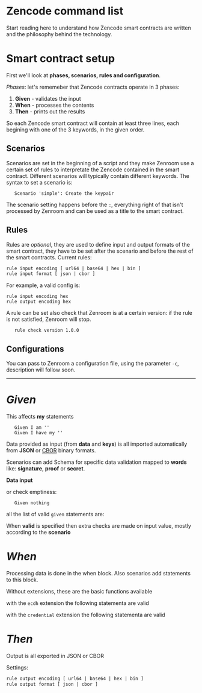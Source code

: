 # Zencode command list

Start reading here to understand how Zencode smart contracts are written and the philosophy behind the technology. 

# Smart contract setup

First we'll look at **phases, scenarios, rules and configuration**.

*Phases*: let's rememeber that Zencode contracts operate in 3 phases:

1. **Given** - validates the input
2. **When** - processes the contents
3. **Then** - prints out the results

So each Zencode smart contract will contain at least three lines, each begining with one of the 3 keywords, in the given order.

## Scenarios

Scenarios are set in the beginning of a script and they make Zenroom use a certain set of rules to interpretate the Zencode contained in the smart contract. Different scenarios will typically contain different keywords. The syntax to set a scenario is: 

```gherkin
   Scenario 'simple': Create the keypair
```

The scenario setting happens before the ```:```, everything right of that isn't processed by Zenroom and can be used as a title to the smart contract. 

## Rules

Rules are *optional*, they are used to define input and output formats of the smart contract, they have to be set after the scenario and before the rest of the smart contracts. Current rules: 

```txt
rule input encoding [ url64 | base64 | hex | bin ]
rule input format [ json | cbor ]
```

For example, a valid config is: 

```gherkin
rule input encoding hex
rule output encoding hex
```

A rule can be set also check that Zenroom is at a certain version: if the rule is not satisfied, Zenroom will stop. 

```gherkin
   rule check version 1.0.0
```

## Configurations 

You can pass to Zenroom a configuration file, using the parameter ```-c```, description will follow soon.

---

# *Given*

This affects **my** statements

```gherkin
   Given I am ''
   Given I have my ''
```

Data provided as input (from **data** and **keys**) is all imported
automatically from **JSON** or [CBOR](https://tools.ietf.org/html/rfc7049) binary formats.

Scenarios can add Schema for specific data validation mapped to **words** like: **signature**, **proof** or **secret**.


<!-- old stuff
 
 

```gherkin
   Given I have a ''
   Given I have a valid ''
   Given I have a '' inside ''
   Given I have a valid '' inside ''
   Given I have a '' from ''
   Given I have a valid '' from ''
   Given the '' is valid
```

-->

**Data input**


[](../_media/zencode_utterances_reworked.yaml ':include :fragment=given :type=code gherkin')


or check emptiness:

```gherkin
   Given nothing
```

all the list of valid `given` statements are:

[](../_media/zencode_utterances_reworked.yaml ':include :fragment=given :type=code gherkin')


When **valid** is specified then extra checks are made on input value,
mostly according to the **scenario**


# *When*

Processing data is done in the when block. Also scenarios add statements to this block.

Without extensions, these are the basic functions available

[](../_media/zencode_utterances_reworked.yaml ':include :fragment=when :type=code gherkin')

with the `ecdh` extension the following statementa are valid

[](../_media/zencode_utterances_reworked.yaml ':include :fragment=ecdh :type=code gherkin')

with the `credential` extension the following statementa are valid

[](../_media/zencode_utterances_reworked.yaml ':include :fragment=credential :type=code gherkin')

# *Then*

Output is all exported in JSON or CBOR

[](../_media/zencode_utterances_reworked.yaml ':include :fragment=then :type=code gherkin')

Settings:
```txt
rule output encoding [ url64 | base64 | hex | bin ]
rule output format [ json | cbor ]
```
